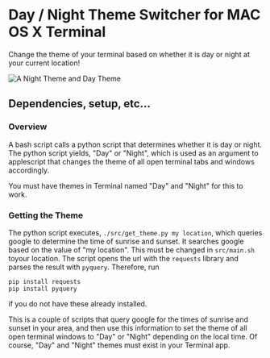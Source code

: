 # Day / Night Theme Switcher for MAC OS X Terminal

Change the theme of your terminal based on whether it is day or night at your current location!

![A Night Theme and Day Theme](https://github.com/chestervonwinchester/terminal-day-night-theme-switcher/screenshot.png)

## Dependencies, setup, etc...

### Overview

A bash script calls a python script that determines whether it is day or night. The python script yields, "Day" or "Night", which is used as an argument to applescript that changes the theme of all open terminal tabs and windows accordingly.

You must have themes in Terminal named "Day" and "Night" for this to work.

### Getting the Theme
The python script executes, `./src/get_theme.py my location`, which queries google to determine the time of sunrise and sunset. It searches google based on the value of "my location". This must be changed in `src/main.sh` toyour location. The script opens the url with the `requests` library and parses the result with `pyquery`. Therefore, run

    pip install requests
    pip install pyquery

if you do not have these already installed.

This is a couple of scripts that query google for the times of sunrise and sunset in your area, and then use this information to set the theme of all open terminal windows to "Day" or "Night" depending on the local time. Of course, "Day" and "Night" themes must exist in your Terminal app.
